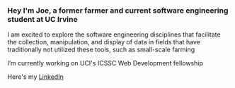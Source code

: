 ### Hey I'm Joe, a former **farmer** and current **software engineering** student at UC Irvine

I am excited to explore the software engineering disciplines that facilitate the collection, manipulation, and display of data in fields that have traditionally not utilized these tools, such as small-scale farming

I’m currently working on UCI's ICSSC Web Development fellowship

Here's my [LinkedIn](https://www.linkedin.com/in/joerogers212/)
